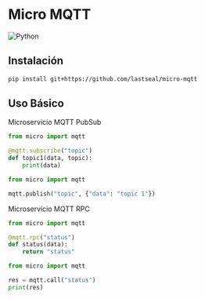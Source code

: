# Micro MQTT
![Python](https://img.shields.io/badge/python-3670A0?style=for-the-badge&logo=python&logoColor=ffdd54)

## Instalación

```bash
pip install git+https://github.com/lastseal/micro-mqtt
```

## Uso Básico

Microservicio MQTT PubSub

```python
from micro import mqtt

@mqtt.subscribe("topic")
def topic1(data, topic):
    print(data)
```

```python
from micro import mqtt

mqtt.publish("topic", {"data": "topic 1"})
```

Microservicio MQTT RPC

```python
from micro import mqtt

@mqtt.rpc("status")
def status(data):
    return "status"
```

```python
from micro import mqtt

res = mqtt.call("status")
print(res)
```
